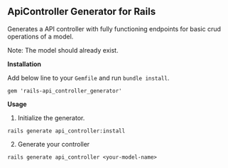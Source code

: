 ## ApiController Generator for Rails

Generates a API controller with fully functioning endpoints for basic crud operations of a model.

Note: The model should already exist.

**Installation**

Add below line to your `Gemfile` and run `bundle install`.

 ```
 gem 'rails-api_controller_generator'
 ```



**Usage**

1. Initialize the generator.

 ```
 rails generate api_controller:install
 ```

2. Generate your controller

 ```
 rails generate api_controller <your-model-name>
 ```
